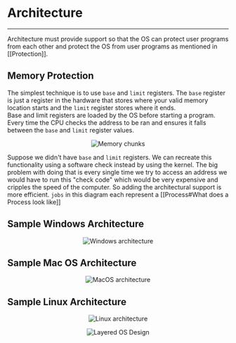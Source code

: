 # Architecture
<hr>

Architecture must provide support so that the OS can protect user programs from each other and protect the OS from user programs as mentioned in [[Protection]].

## Memory Protection
The simplest technique is to use `base` and `limit` registers.
The `base` register is just a register in the hardware that stores where your valid memory location starts and the `limit` register stores where it ends.  
Base and limit registers are loaded by the OS before starting a program.
Every time the CPU checks the address to be ran and ensures it falls between the `base` and `limit` register values.

<p align="center">
	<img src="https://i.imgur.com/ENw4nSS.png" alt="Memory chunks">
</p>

Suppose we didn't have `base` and `limit` registers. We can recreate this functionality using a software check instead by using the kernel. The big problem with doing that is every single time we try to access an address we would have to run this "check code" which would be very expensive and cripples the speed of the computer. So adding the architectural support is more efficient. `jobs` in this diagram each represent a [[Process#What does a Process look like]]


## Sample Windows Architecture

<p align="center">
	<img src="https://i.imgur.com/0NLUqYt.png" alt="Windows architecture">
</p>

## Sample Mac OS Architecture
<p align="center">
	<img src="https://i.imgur.com/uaCYrEx.png" alt="MacOS architecture">
</p>

## Sample Linux Architecture
<p align="center">
	<img src="https://applied-programming.github.io/Operating-Systems-Notes/images/linuxarch.png" alt="Linux architecture">
</p>


<p align="center">
	<img src="https://i.imgur.com/Luf0lW5.png" alt="Layered OS Design">
</p>
